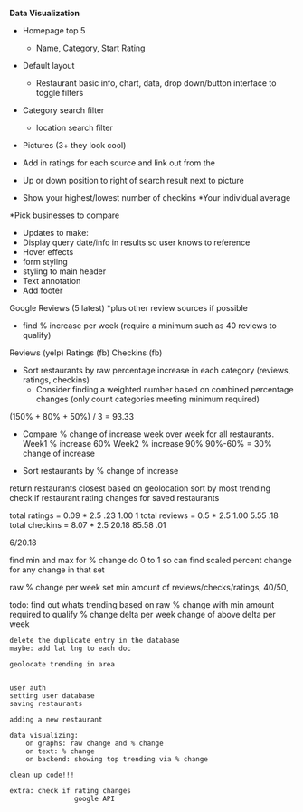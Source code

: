 **Data Visualization**

* Homepage top 5
    * Name, Category, Start Rating

* Default layout 
	* Restaurant basic info, chart, data, drop down/button interface to toggle filters

* Category search filter
    * location search filter
* Pictures (3+ they look cool)
* Add in ratings for each source and link out from the
* Up or down position to right of search result next to picture
* Show your highest/lowest number of checkins
    *Your individual average

*Pick businesses to compare


* Updates to make:
 * Display query date/info in results so user knows to reference
 * Hover effects
 * form styling
 * styling to main header
 * Text annotation
 * Add footer

Google Reviews (5 latest)
 *plus other review sources if possible

* find % increase per week (require a minimum such as 40 reviews to qualify)

Reviews (yelp)
Ratings (fb)
Checkins (fb)

* Sort restaurants by raw percentage increase in each category (reviews, ratings, checkins)
	- Consider finding a weighted number based on combined percentage changes (only count categories meeting minimum required)

(150% + 80% + 50%) / 3 = 93.33

* Compare % change of increase week over week for all restaurants.
	Week1 % increase 60%
	Week2 % increase 90%
	90%-60% = 30% change of increase

* Sort restaurants by % change of increase


return restaurants closest based on geolocation
    sort by most trending
check if restaurant rating changes for saved restaurants


total ratings = 0.09 * 2.5
.23 1.00 1
total reviews = 0.5 * 2.5
1.00 5.55 .18
total checkins = 8.07 * 2.5
20.18 85.58 .01

6/20.18

find min and max for % change
    do 0 to 1
    so can find scaled percent change for any change in that set

raw % change per week
    set min amount of reviews/checks/ratings, 40/50,


todo:
    find out whats trending based on raw % change with min amount required to qualify
        % change delta per week
        change of above delta per week

    delete the duplicate entry in the database
    maybe: add lat lng to each doc
    
    geolocate trending in area


    user auth
    setting user database
    saving restaurants

    adding a new restaurant

    data visualizing:
        on graphs: raw change and % change
        on text: % change
        on backend: showing top trending via % change
    
    clean up code!!!
    
    extra: check if rating changes
                    google API
